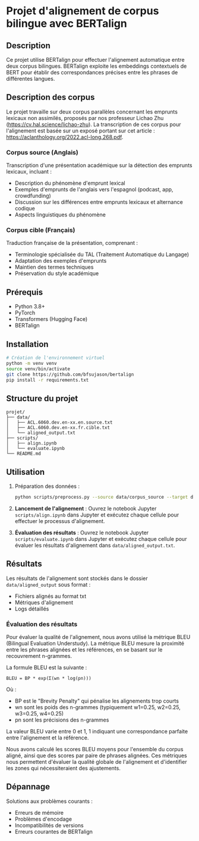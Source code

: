 
# Projet d'alignement de corpus bilingue avec BERTalign

## Description
Ce projet utilise BERTalign pour effectuer l'alignement automatique entre deux corpus bilingues. BERTalign exploite les embeddings contextuels de BERT pour établir des correspondances précises entre les phrases de différentes langues.

## Description des corpus
Le projet travaille sur deux corpus parallèles concernant les emprunts lexicaux non assimilés, proposés par nos professeur Lichao Zhu (https://cv.hal.science/lichao-zhu). 
La transcription de ces corpus pour l'alignement est basée sur un exposé portant sur cet article : https://aclanthology.org/2022.acl-long.268.pdf.

### Corpus source (Anglais)
Transcription d'une présentation académique sur la détection des emprunts lexicaux, incluant :
- Description du phénomène d'emprunt lexical
- Exemples d'emprunts de l'anglais vers l'espagnol (podcast, app, crowdfunding)
- Discussion sur les différences entre emprunts lexicaux et alternance codique
- Aspects linguistiques du phénomène

### Corpus cible (Français)
Traduction française de la présentation, comprenant :
- Terminologie spécialisée du TAL (Traitement Automatique du Langage)
- Adaptation des exemples d'emprunts
- Maintien des termes techniques
- Préservation du style académique


## Prérequis
- Python 3.8+
- PyTorch
- Transformers (Hugging Face)
- BERTalign

## Installation
```bash
# Création de l'environnement virtuel
python -m venv venv
source venv/bin/activate  
git clone https://github.com/bfsujason/bertalign
pip install -r requirements.txt
```

## Structure du projet
```
projet/
├── data/
│   ├── ACL.6060.dev.en-xx.en.source.txt
│   ├── ACL.6060.dev.en-xx.fr.cible.txt
│   └── aligned_output.txt
├── scripts/
│   ├── align.ipynb
│   └── evaluate.ipynb
└── README.md
```

## Utilisation
1. Préparation des données :
   ```bash
   python scripts/preprocess.py --source data/corpus_source --target data/corpus_cible
   ```

2. **Lancement de l'alignement** :
   Ouvrez le notebook Jupyter `scripts/align.ipynb` dans Jupyter et exécutez chaque cellule pour effectuer le processus d'alignement.

3. **Évaluation des résultats** :
   Ouvrez le notebook Jupyter `scripts/evaluate.ipynb` dans Jupyter et exécutez chaque cellule pour évaluer les résultats d'alignement dans `data/aligned_output.txt`.




## Résultats
Les résultats de l'alignement sont stockés dans le dossier `data/aligned_output` sous format :
- Fichiers alignés au format txt
- Métriques d'alignement
- Logs détaillés

### Évaluation des résultats
Pour évaluer la qualité de l'alignement, nous avons utilisé la métrique BLEU (Bilingual Evaluation Understudy). La métrique BLEU mesure la proximité entre les phrases alignées et les références, en se basant sur le recouvrement n-grammes.

La formule BLEU est la suivante :

```
BLEU = BP * exp(Σ(wn * log(pn)))
```

Où :
- BP est le "Brevity Penalty" qui pénalise les alignements trop courts
- wn sont les poids des n-grammes (typiquement w1=0.25, w2=0.25, w3=0.25, w4=0.25)
- pn sont les précisions des n-grammes

La valeur BLEU varie entre 0 et 1, 1 indiquant une correspondance parfaite entre l'alignement et la référence.

Nous avons calculé les scores BLEU moyens pour l'ensemble du corpus aligné, ainsi que des scores par paire de phrases alignées. Ces métriques nous permettent d'évaluer la qualité globale de l'alignement et d'identifier les zones qui nécessiteraient des ajustements.

## Dépannage
Solutions aux problèmes courants :
- Erreurs de mémoire
- Problèmes d'encodage
- Incompatibilités de versions
- Erreurs courantes de BERTalign

